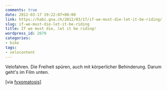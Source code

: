 ```yaml
---
comments: true
date: 2012-03-17 19:22:07+00:00
link: https://habi.gna.ch/2012/03/17/if-we-must-die-let-it-be-riding/
slug: if-we-must-die-let-it-be-riding
title: If we must die, let it be riding!
wordpress_id: 2679
categories:
- bike
tags:
- velocontent
---
```


Velofahren. Die Freiheit spüren, auch mit körperlicher Behinderung. Darum geht's im Film unten.





[via [fyxomatosis](http://www.fyxomatosis.com/index.php/blog/213-inspiration/889-if-we-must-die-let-it-be-riding)]
